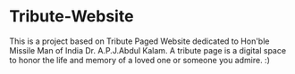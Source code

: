 # Tribute-Website
This is a project based on Tribute Paged Website dedicated to Hon'ble Missile Man of India Dr. A.P.J.Abdul Kalam.
A tribute page is a digital space to honor the life and memory of a loved one or someone you admire. :)
